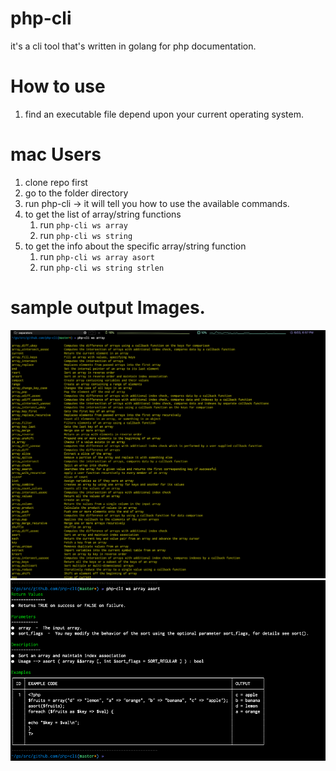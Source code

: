 # php-cli

it's a cli tool that's written in golang for php documentation.

# How to use
1) find an executable file depend upon your current operating system.
# mac Users
1) clone repo first
2) go to the folder directory
3) run php-cli -> it will tell you how to use the available commands.
4) to get the list of array/string functions 
   1) run  `php-cli ws array`
   2) run `php-cli ws string`
5) to get the info about the specific array/string function
   1) run `php-cli ws array asort`
   2) run `php-cli ws string strlen`
   
# sample output Images.
![Alt text](asserts/list.png?raw=true "Title")
![Alt text](asserts/funcDesc.png?raw=true "Title")